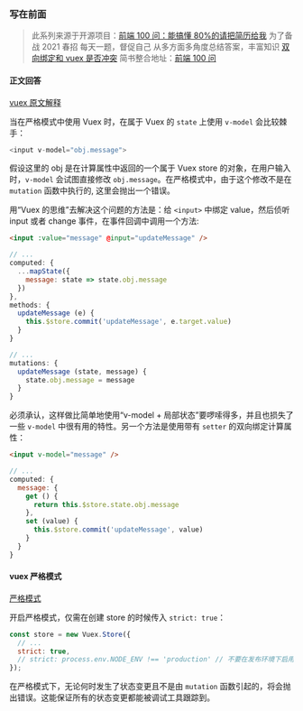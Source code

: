 ### 写在前面

> 此系列来源于开源项目：[前端 100 问：能搞懂 80%的请把简历给我](https://github.com/yygmind/blog/issues/43)
> 为了备战 2021 春招
> 每天一题，督促自己
> 从多方面多角度总结答案，丰富知识
> [双向绑定和 vuex 是否冲突](https://github.com/Advanced-Frontend/Daily-Interview-Question/issues/81)
> 简书整合地址：[前端 100 问](https://www.jianshu.com/c/70e2e00df1b0)

#### 正文回答

[vuex 原文解释](https://vuex.vuejs.org/zh/guide/forms.html)

当在严格模式中使用 Vuex 时，在属于 Vuex 的 `state` 上使用 `v-model` 会比较棘手：

```js
<input v-model="obj.message">
```

假设这里的 obj 是在计算属性中返回的一个属于 Vuex store 的对象，在用户输入时，`v-model` 会试图直接修改 `obj.message`。在严格模式中，由于这个修改不是在 `mutation` 函数中执行的, 这里会抛出一个错误。

用“Vuex 的思维”去解决这个问题的方法是：给 `<input>` 中绑定 value，然后侦听 input 或者 change 事件，在事件回调中调用一个方法:

```html
<input :value="message" @input="updateMessage" />
```

```js
// ...
computed: {
  ...mapState({
    message: state => state.obj.message
  })
},
methods: {
  updateMessage (e) {
    this.$store.commit('updateMessage', e.target.value)
  }
}
```

```js
// ...
mutations: {
  updateMessage (state, message) {
    state.obj.message = message
  }
}
```

必须承认，这样做比简单地使用“v-model + 局部状态”要啰嗦得多，并且也损失了一些 `v-model` 中很有用的特性。另一个方法是使用带有 `setter` 的双向绑定计算属性：

```html
<input v-model="message" />
```

```js
// ...
computed: {
  message: {
    get () {
      return this.$store.state.obj.message
    },
    set (value) {
      this.$store.commit('updateMessage', value)
    }
  }
}
```

#### vuex 严格模式

[严格模式](https://vuex.vuejs.org/zh/guide/strict.html)

开启严格模式，仅需在创建 store 的时候传入 `strict: true`：

```js
const store = new Vuex.Store({
  // ...
  strict: true,
  // strict: process.env.NODE_ENV !== 'production' // 不要在发布环境下启用严格模式！
});
```

在严格模式下，无论何时发生了状态变更且不是由 `mutation` 函数引起的，将会抛出错误。这能保证所有的状态变更都能被调试工具跟踪到。
